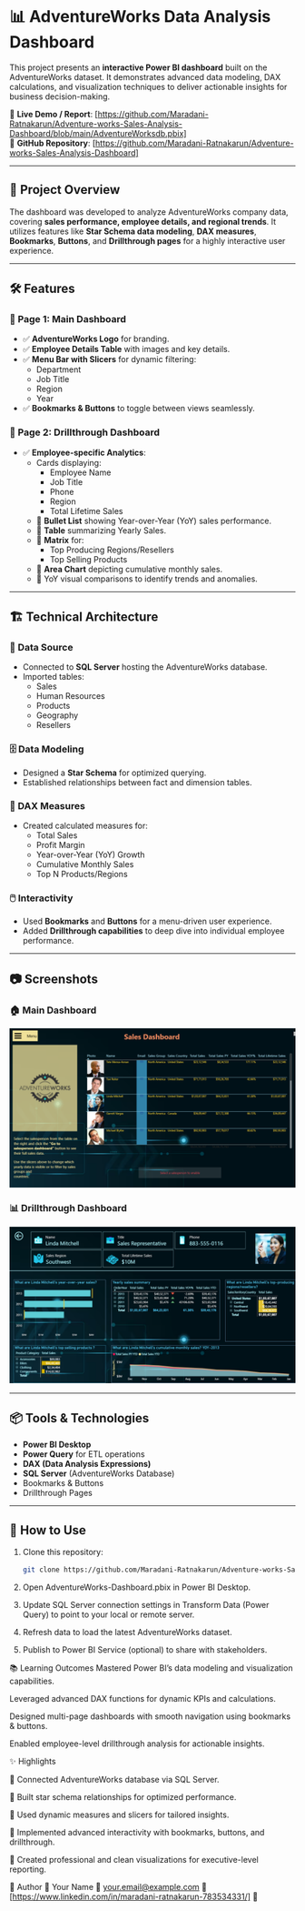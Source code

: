 
# 📊 AdventureWorks Data Analysis Dashboard

This project presents an **interactive Power BI dashboard** built on the AdventureWorks dataset. It demonstrates advanced data modeling, DAX calculations, and visualization techniques to deliver actionable insights for business decision-making.  

🔗 **Live Demo / Report**: [https://github.com/Maradani-Ratnakarun/Adventure-works-Sales-Analysis-Dashboard/blob/main/AdventureWorksdb.pbix]  
🔗 **GitHub Repository**: [https://github.com/Maradani-Ratnakarun/Adventure-works-Sales-Analysis-Dashboard]  

---

## 🚀 Project Overview

The dashboard was developed to analyze AdventureWorks company data, covering **sales performance, employee details, and regional trends**. It utilizes features like **Star Schema data modeling**, **DAX measures**, **Bookmarks**, **Buttons**, and **Drillthrough pages** for a highly interactive user experience.

---

## 🛠️ Features

### 🌟 Page 1: Main Dashboard
- ✅ **AdventureWorks Logo** for branding.
- ✅ **Employee Details Table** with images and key details.
- ✅ **Menu Bar with Slicers** for dynamic filtering:
  - Department
  - Job Title
  - Region
  - Year
- ✅ **Bookmarks & Buttons** to toggle between views seamlessly.

### 🌟 Page 2: Drillthrough Dashboard
- ✅ **Employee-specific Analytics**:
  - Cards displaying:
    - Employee Name
    - Job Title
    - Phone
    - Region
    - Total Lifetime Sales
  - 📌 **Bullet List** showing Year-over-Year (YoY) sales performance.
  - 📌 **Table** summarizing Yearly Sales.
  - 📌 **Matrix** for:
    - Top Producing Regions/Resellers
    - Top Selling Products
  - 📌 **Area Chart** depicting cumulative monthly sales.
  - 📌 YoY visual comparisons to identify trends and anomalies.

---

## 🏗️ Technical Architecture

### 📡 Data Source
- Connected to **SQL Server** hosting the AdventureWorks database.
- Imported tables:
  - Sales
  - Human Resources
  - Products
  - Geography
  - Resellers

### 🗄️ Data Modeling
- Designed a **Star Schema** for optimized querying.
- Established relationships between fact and dimension tables.

### 📐 DAX Measures
- Created calculated measures for:
  - Total Sales
  - Profit Margin
  - Year-over-Year (YoY) Growth
  - Cumulative Monthly Sales
  - Top N Products/Regions

### 🖱️ Interactivity
- Used **Bookmarks** and **Buttons** for a menu-driven user experience.
- Added **Drillthrough capabilities** to deep dive into individual employee performance.

---

## 📷 Screenshots

### 🏠 Main Dashboard  
![Main Dashboard Screenshot](Home.png)

### 📊 Drillthrough Dashboard  
![Drillthrough Dashboard Screenshot](EmployeeDetails.png)

---

## 📦 Tools & Technologies
- **Power BI Desktop**
- **Power Query** for ETL operations
- **DAX (Data Analysis Expressions)**
- **SQL Server** (AdventureWorks Database)
- Bookmarks & Buttons
- Drillthrough Pages

---

## 📝 How to Use

1. Clone this repository:
   ```bash
   git clone https://github.com/Maradani-Ratnakarun/Adventure-works-Sales-Analysis-Dashboard.git

1. Open AdventureWorks-Dashboard.pbix in Power BI Desktop.

2. Update SQL Server connection settings in Transform Data (Power Query) to point to your local or remote server.

3. Refresh data to load the latest AdventureWorks dataset.

4. Publish to Power BI Service (optional) to share with stakeholders.

📚 Learning Outcomes
Mastered Power BI’s data modeling and visualization capabilities.

Leveraged advanced DAX functions for dynamic KPIs and calculations.

Designed multi-page dashboards with smooth navigation using bookmarks & buttons.

Enabled employee-level drillthrough analysis for actionable insights.

✨ Highlights

📌 Connected AdventureWorks database via SQL Server.

📌 Built star schema relationships for optimized performance.

📌 Used dynamic measures and slicers for tailored insights.

📌 Implemented advanced interactivity with bookmarks, buttons, and drillthrough.

📌 Created professional and clean visualizations for executive-level reporting.


📣 Author
👤 Your Name
📧 your.email@example.com
🔗 [https://www.linkedin.com/in/maradani-ratnakarun-783534331/]
🔗 


